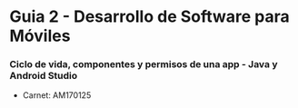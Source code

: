 # Guia 2 - Desarrollo de Software para Móviles 
### Ciclo de vida, componentes y permisos de una app - Java y Android Studio 

- Carnet: AM170125



